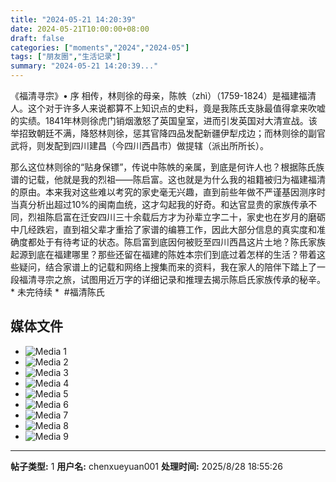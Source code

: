 ```yaml
---
title: "2024-05-21 14:20:39"
date: 2024-05-21T10:00:00+08:00
draft: false
categories: ["moments","2024","2024-05"]
tags: ["朋友圈","生活记录"]
summary: "2024-05-21 14:20:39..."
---
```


《福清寻宗》• 序
​
相传，​林则徐的母亲，陈帙（zhì）（1759-1824）是福建福清人。这个对于许多人来说都算不上知识点的史料，竟是我陈氏支脉最值得拿来吹嘘的实绩。1841年林则徐虎门销烟激怒了英国皇室，进而引发英国对大清宣战。该举招致朝廷不满，降怒林则徐，惩其官降四品发配新疆伊犁戍边；而林则徐的副官武将，则发配到四川建昌（今四川西昌市）做提辖（派出所所长）。

那么这位林则徐的“贴身保镖”，传说中陈帙的亲属，到底是何许人也？根据陈氏族谱的记载，他就是我的烈祖——陈启富。
​
​这也就是为什么我的祖籍被归为福建福清的原由。本来我对这些难以考究的家史毫无兴趣，直到前些年做不严谨基因测序时当真分析出超过10%的闽南血统，这才勾起我的好奇。和达官显贵的家族传承不同，烈祖陈启富在迁安四川三十余载后方才为孙辈立字二十，家史也在岁月的磨砺中几经跌宕，直到祖父辈才重拾了家谱的编篡工作，因此大部分信息的真实度和准确度都处于有待考证的状态。
​
​陈启富到底因何被贬至四川西昌这片土地？陈氏家族起源到底在福建哪里？那些还留在福建的陈姓本宗们到底过着怎样的生活？带着这些疑问，结合家谱上的记载和网络上搜集而来的资料，我在家人的陪伴下踏上了一段福清寻宗之旅，试图用近万字的详细记录和推理去揭示陈启氏家族传承的秘辛。
​
​* 未完待续 *
​
​#福清陈氏

## 媒体文件

- ![Media 1](/Moments/photos/2024-05-21/202405211420390.jpg)
- ![Media 2](/Moments/photos/2024-05-21/202405211420391.jpg)
- ![Media 3](/Moments/photos/2024-05-21/202405211420392.jpg)
- ![Media 4](/Moments/photos/2024-05-21/202405211420393.jpg)
- ![Media 5](/Moments/photos/2024-05-21/202405211420394.jpg)
- ![Media 6](/Moments/photos/2024-05-21/202405211420395.jpg)
- ![Media 7](/Moments/photos/2024-05-21/202405211420396.jpg)
- ![Media 8](/Moments/photos/2024-05-21/202405211420397.jpg)
- ![Media 9](/Moments/photos/2024-05-21/202405211420398.jpg)

---

**帖子类型:** 1
**用户名:** chenxueyuan001
**处理时间:** 2025/8/28 18:55:26
